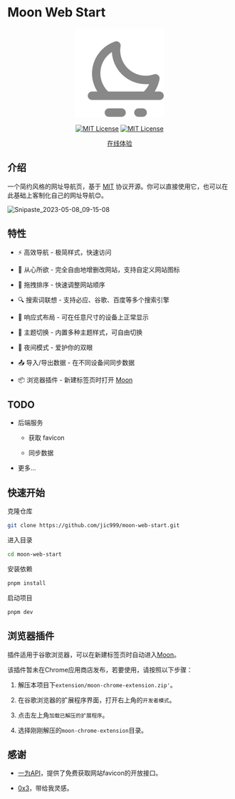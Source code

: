 
# Moon Web Start

<p align="center">
  <a href="https://github.com/jic999/sprout-admin-api">
    <img alt="Sprout Admin" width="200" src="./public/favicon_neutral.svg">
  </a>
</p>
<p align="center">
  <a href="./LICENSE"><img alt="MIT License" src="https://badgen.net/github/license/jic999/moon-web-start"/></a>
  <a href="https://github.com/antfu/eslint-config"><img alt="MIT License" src="https://antfu.me/badge-code-style.svg"/></a>
</p>
<p align="center">
  <a href="https://moon-start.netlify.app/">在线体验</a>
</p>

## 介绍

一个简约风格的网址导航页，基于 [MIT](./LICENSE) 协议开源。你可以直接使用它，也可以在此基础上客制化自己的网址导航😊。

![Snipaste_2023-05-08_09-15-08](https://cdn.jsdelivr.net/gh/jic999/images/blog/Snip_2023-09-20_21-25-04.png)

## 特性

- ⚡ 高效导航 - 极简样式，快速访问

- 🍎 从心所欲 - 完全自由地增删改网站，支持自定义网站图标

- 🛫 拖拽排序 - 快速调整网站顺序

- 🔍 搜索词联想 - 支持必应、谷歌、百度等多个搜索引擎

- 📱 响应式布局 - 可在任意尺寸的设备上正常显示

- 🎨 主题切换 - 内置多种主题样式，可自由切换

- 🌙 夜间模式 - 爱护你的双眼

- 📤 导入/导出数据 - 在不同设备间同步数据

- 📦 浏览器插件 - 新建标签页时打开 [Moon](https://moon-start.netlify.app/)


## TODO

- 后端服务

  - 获取 favicon

  - 同步数据

- 更多...

## 快速开始

克隆仓库
```bash
git clone https://github.com/jic999/moon-web-start.git
```

进入目录
```bash
cd moon-web-start
```

安装依赖
```bash
pnpm install
```

启动项目
```bash
pnpm dev
```

## 浏览器插件

插件适用于谷歌浏览器，可以在新建标签页时自动进入[Moon](https://moon-start.netlify.app/)。

该插件暂未在Chrome应用商店发布，若要使用，请按照以下步骤：

1. 解压本项目下`extension/moon-chrome-extension.zip'`。

2. 在谷歌浏览器的扩展程序界面，打开右上角的`开发者模式`。

3. 点击左上角`加载已解压的扩展程序`。

4. 选择刚刚解压的`moon-chrome-extension`目录。

## 感谢

- [一为API](https://api.iowen.cn/)，提供了免费获取网站favicon的开放接口。

- [0x3](https://0x3.com/)，带给我灵感。